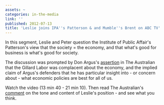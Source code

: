 ```yaml
---
assets: ~
categories: in-the-media
link: ''
published: 2012-07-13
title: 'Leslie joins IPA''s Patterson & and Mumble''s Brent on ABC TV''s The Drum '
---
```

In this segment, Leslie and Peter question the Institute of Public Affair's Patterson's view that  the society = the economy, and that what's good for business is what's good for society.  

The discussion was prompted by Don Argus's [assertion](http://www.theaustralian.com.au/business/economics/its-time-to-put-the-nations-prosperity-before-politics/story-e6frg926-1226422919692) in The Australian that the Gillard Labor was complacent about the economy, and the implied claim of Argus's defenders that he has particular insight into - or concern about - what economic policies are best for all of us. 

Watch the video (13 min 40 - 21 min 10). Then read The Australian's [comment](http://www.theaustralian.com.au/media/cannold-bangs-the-drum/story-e6frg996-1226424468244) on the tone and content of Leslie's position - and see what you think. 